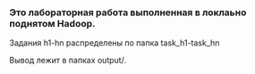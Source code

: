 ### Это лабораторная работа выполненная в локлаьно поднятом Hadoop.


Задания   h1-hn распределены по папка task_h1-task_hn


Вывод лежит в папках output/.
